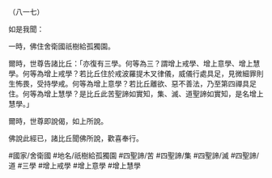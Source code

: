 （八一七）

如是我聞：

一時，佛住舍衛國祇樹給孤獨園。

爾時，世尊告諸比丘：「亦復有三學。何等為三？謂增上戒學、增上意學、增上慧學。何等為增上戒學？若比丘住於戒波羅提木叉律儀，威儀行處具足，見微細罪則生怖畏，受持學戒。何等為增上意學？若比丘離欲、惡不善法，乃至第四禪具足住。何等為增上慧學？是比丘此苦聖諦如實知，集、滅、道聖諦如實知，是名增上慧學。」

爾時，世尊即說偈，如上所說。

佛說此經已，諸比丘聞佛所說，歡喜奉行。

#國家/舍衛國
#地名/祇樹給孤獨園
#四聖諦/苦
#四聖諦/集
#四聖諦/滅
#四聖諦/道
#三學
#增上戒學
#增上意學
#增上慧學
